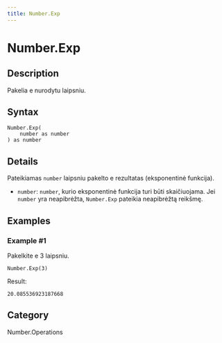 ```yaml
---
title: Number.Exp
---
```


# Number.Exp


## Description

Pakelia e nurodytu laipsniu.


## Syntax

```powerquery
Number.Exp(
    number as number
) as number
```


## Details

Pateikiamas <code>number</code> laipsniu pakelto e rezultatas (eksponentinė funkcija).      <ul>        <li><code>number</code>: <code>number</code>, kurio eksponentinė funkcija turi būti skaičiuojama. Jei <code>number</code> yra neapibrėžta, <code>Number.Exp</code> pateikia neapibrėžtą reikšmę. </li>      </ul>


## Examples

### Example #1 
Pakelkite e 3 laipsniu.
```powerquery
Number.Exp(3)
```

Result: 
```powerquery
20.085536923187668
```




## Category
Number.Operations
